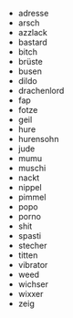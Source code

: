 * adresse
* arsch
* azzlack
* bastard
* bitch
* brüste
* busen
* dildo
* drachenlord
* fap
* fotze
* geil
* hure
* hurensohn
* jude
* mumu
* muschi
* nackt
* nippel
* pimmel
* popo
* porno
* shit
* spasti
* stecher
* titten
* vibrator
* weed
* wichser
* wixxer
* zeig
